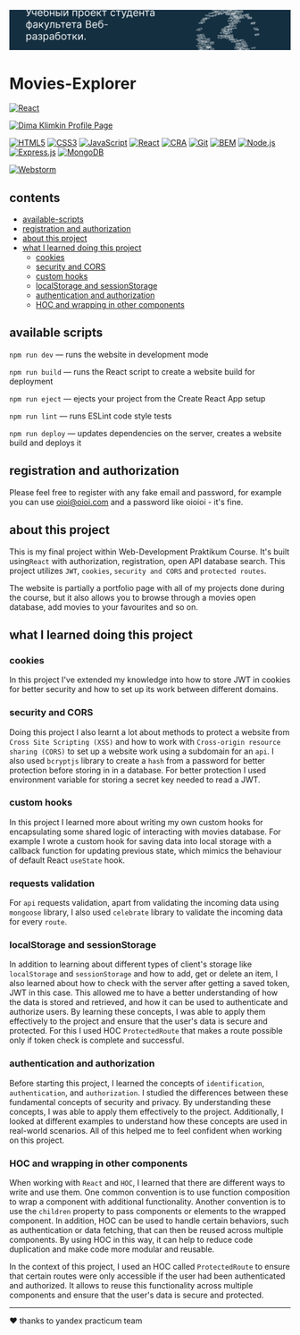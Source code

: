 [![cover](/images/movies-explorer-readme.jpg)](https://movies.dk.nomoredomainsrocks.ru)

# Movies-Explorer
[![React](https://img.shields.io/npm/v/react?style=flat-square)](https://www.npmjs.com/package/react)

[![Dima Klimkin Profile Page](https://img.shields.io/badge/Dima_Klimkin-f9f9f9?style=for-the-badge&logoColor=000&logo=github)](https://github.com/kobewinona)

[![HTML5](https://img.shields.io/badge/HTML5-f9f9f9?style=for-the-badge&logo=HTML5)](https://dev.w3.org/html5/spec-LC/)
[![CSS3](https://img.shields.io/badge/CSS3-f9f9f9?logoColor=264BDC&style=for-the-badge&logo=CSS3)](https://www.w3.org/TR/CSS/#css)
[![JavaScript](https://img.shields.io/badge/JavaScript-f9f9f9?style=for-the-badge&logo=JavaScript)](https://www.javascript.com)
[![React](https://img.shields.io/badge/React-f9f9f9?style=for-the-badge&logo=React)](https://react.dev)
[![CRA](https://img.shields.io/badge/CRA-f9f9f9?style=for-the-badge&logo=createreactapp)](https://create-react-app.dev)
[![Git](https://img.shields.io/badge/Git-f9f9f9?style=for-the-badge&logo=git)](https://git-scm.com) [![BEM](https://img.shields.io/badge/BEM-f9f9f9?logoColor=black&style=for-the-badge&logo=bem)](https://en.bem.info/methodology/)
[![Node.js](https://img.shields.io/badge/Node.js-f9f9f9?style=for-the-badge&logo=Node.js)](https://nodejs.org/en)
[![Express.js](https://img.shields.io/badge/Express.js-f9f9f9?style=for-the-badge&logoColor=000000&logo=Express)](https://expressjs.com)
[![MongoDB](https://img.shields.io/badge/MongoDB-f9f9f9?style=for-the-badge&logo=MongoDB)](https://www.mongodb.com)

[![Webstorm](https://img.shields.io/badge/Webstorm-f9f9f9?style=for-the-badge&logoColor=0066b8&logo=webstorm)](https://www.googleadservices.com/pagead/aclk?sa=L&ai=DChcSEwiojunJrob_AhVBkmYCHUo9CkEYABAAGgJzbQ&ae=2&ohost=www.google.com&cid=CAESbeD2s_3F28tibUacQadmzB0nEItOP3IL0oRLAm8j0strsLviP55uS6YTuBUFZQG24kmk3q8Xv2nuYCUJ8LbmJZMmihBZSh3znKnfbQqjzSE39ZO6EuHtsdu2uToYj-Wqk3zF5I7Z8d7JAC9U89k&sig=AOD64_2Kp70jUNhk8FFzOAXsp6uOTrLJZQ&q&adurl&ved=2ahUKEwjKs-PJrob_AhVRSGwGHayEAzAQ0Qx6BAgJEAE&nis=2&dct=1)

## contents

- [available-scripts](#available-scripts)
- [registration and authorization](#registration-and-authorization)
- [about this project](#about-this-project)
- [what I learned doing this project](#what-I-learned-doing-this-project)
    - [cookies](#cookies)
    - [security and CORS](#security-and-cors)
    - [custom hooks](#custom-hooks)
    - [localStorage and sessionStorage](#localStorage-and-sessionStorage)
    - [authentication and authorization](#authentication-and-authorization)
    - [HOC and wrapping in other components](#HOC-and-wrapping-in-other-components)

## available scripts

`npm run dev` — runs the website in development mode

`npm run build` — runs the React script to create a website build for deployment

`npm run eject` — ejects your project from the Create React App setup

`npm run lint` — runs ESLint code style tests

`npm run deploy` — updates dependencies on the server, creates a website build and deploys it

## registration and authorization

Please feel free to register with any fake email and password, for example you can use oioi@oioi.com and a password like oioioi - it's fine.


## about this project

This is my final project within Web-Development Praktikum Course. It's built using`React` with authorization, registration, open API database search. This project utilizes `JWT`, `cookies`, `security and CORS` and `protected routes`.

The website is partially a portfolio page with all of my projects done during the course, but it also allows you to browse through a movies open database, add movies to your favourites and so on️.

## what I learned doing this project

### cookies

In this project I've extended my knowledge into how to store JWT in cookies for better security and how to set up its work between different domains.

### security and CORS

Doing this project I also learnt a lot about methods to protect a website from `Cross Site Scripting (XSS)` and how to work with `Cross-origin resource sharing (CORS)` to set up a website work using a subdomain for an `api`. I also used `bcryptjs` library to create a `hash` from a password for better protection before storing in in a database. For better protection I used environment variable for storing a secret key needed to read a JWT.

### custom hooks

In this project I learned more about writing my own custom hooks for encapsulating some shared logic of interacting with movies database. For example I wrote a custom hook for saving data into local storage with a callback function for updating previous state, which mimics the behaviour of default React `useState` hook. 

### requests validation

For `api` requests validation, apart from validating the incoming data using `mongoose` library, I also used `celebrate` library to validate the incoming data for every `route`.

### localStorage and sessionStorage

In addition to learning about different types of client's storage like `localStorage` and `sessionStorage` and how to add, get or delete an item, I also learned about how to check with the server after getting a saved token, JWT in this case. This allowed me to have a better understanding of how the data is stored and retrieved, and how it can be used to authenticate and authorize users. By learning these concepts, I was able to apply them effectively to the project and ensure that the user's data is secure and protected. For this I used HOC `ProtectedRoute` that makes a route possible only if token check is complete and successful.

### authentication and authorization

Before starting this project, I learned the concepts of `identification`, `authentication`, and `authorization`. I studied the differences between these fundamental concepts of security and privacy. By understanding these concepts, I was able to apply them effectively to the project. Additionally, I looked at different examples to understand how these concepts are used in real-world scenarios. All of this helped me to feel confident when working on this project.

### HOC and wrapping in other components

When working with `React` and `HOC`, I learned that there are different ways to write and use them. One common convention is to use function composition to wrap a component with additional functionality. Another convention is to use the `children` property to pass components or elements to the wrapped component. In addition, HOC can be used to handle certain behaviors, such as authentication or data fetching, that can then be reused across multiple components. By using HOC in this way, it can help to reduce code duplication and make code more modular and reusable.

In the context of this project, I used an HOC called `ProtectedRoute` to ensure that certain routes were only accessible if the user had been authenticated and authorized. It allows to reuse this functionality across multiple components and ensure that the user's data is secure and protected.

---

&hearts; thanks to yandex practicum team